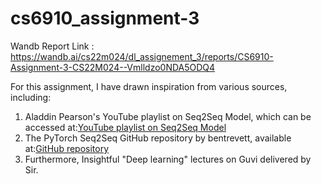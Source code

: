 # cs6910_assignment-3

Wandb Report Link : https://wandb.ai/cs22m024/dl_assignement_3/reports/CS6910-Assignment-3-CS22M024--Vmlldzo0NDA5ODQ4

For this assignment, I have drawn inspiration from various sources, including:<br>
1. Aladdin Pearson's YouTube playlist on Seq2Seq Model, which can be accessed at:[YouTube playlist on Seq2Seq Model](https://www.youtube.com/watch?v=EoGUlvhRYpk&list=PLhhyoLH6Ijfyl_VMCsi54UqGQafGkNOQH)<br>
2. The PyTorch Seq2Seq GitHub repository by bentrevett, available at:[GitHub repository](https://github.com/bentrevett/pytorch-seq2seq)<br>
4. Furthermore, Insightful "Deep learning" lectures on Guvi delivered by Sir.<br>
